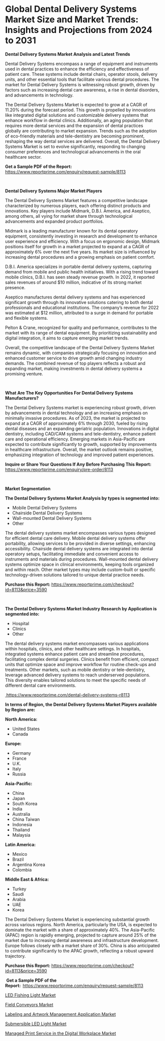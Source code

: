 <p><h1>Global Dental Delivery Systems Market Size and Market Trends: Insights and Projections from 2024 to 2031</h1></p><p><strong>Dental Delivery Systems Market Analysis and Latest Trends</strong></p>
<p><p>Dental Delivery Systems encompass a range of equipment and instruments used in dental practices to enhance the efficiency and effectiveness of patient care. These systems include dental chairs, operator stools, delivery units, and other essential tools that facilitate various dental procedures. The market for Dental Delivery Systems is witnessing robust growth, driven by factors such as increasing dental care awareness, a rise in dental disorders, and advancements in technology.</p><p>The Dental Delivery Systems Market is expected to grow at a CAGR of 11.20% during the forecast period. This growth is propelled by innovations like integrated digital solutions and customizable delivery systems that enhance workflow in dental clinics. Additionally, an aging population that requires more dental services and the expansion of dental practices globally are contributing to market expansion. Trends such as the adoption of eco-friendly materials and tele-dentistry are becoming prominent, reshaping the way dental services are delivered. Overall, the Dental Delivery Systems Market is set to evolve significantly, responding to changing consumer preferences and technological advancements in the oral healthcare sector.</p></p>
<p><strong>Get a Sample PDF of the Report:&nbsp;</strong> <a href="https://www.reportprime.com/enquiry/request-sample/8113?utm_campaign=99&utm_medium=2&utm_source=Github&utm_content=ia&utm_term=26112024&utm_id=dental-delivery-systems">https://www.reportprime.com/enquiry/request-sample/8113</a></p>
<p>&nbsp;</p>
<p><strong>Dental Delivery Systems Major Market Players</strong></p>
<p><p>The Dental Delivery Systems Market features a competitive landscape characterized by numerous players, each offering distinct products and innovations. Key players include Midmark, D.B.I. America, and Aseptico, among others, all vying for market share through technological advancements and expanded product portfolios.</p><p>Midmark is a leading manufacturer known for its dental operatory equipment, consistently investing in research and development to enhance user experience and efficiency. With a focus on ergonomic design, Midmark positions itself for growth in a market projected to expand at a CAGR of approximately 6% over the next five years. Its market size is influenced by increasing dental procedures and a growing emphasis on patient comfort.</p><p>D.B.I. America specializes in portable dental delivery systems, capturing demand from mobile and public health initiatives. With a rising trend toward mobile clinics, D.B.I. has seen steady revenue growth. In 2022, it reported sales revenues of around $10 million, indicative of its strong market presence. </p><p>Aseptico manufactures dental delivery systems and has experienced significant growth through its innovative solutions catering to both dental professionals and educational institutions. The company’s revenue for 2022 was estimated at $12 million, attributed to a surge in demand for portable and flexible systems.</p><p>Pelton & Crane, recognized for quality and performance, contributes to the market with its range of dental equipment. By prioritizing sustainability and digital integration, it aims to capture emerging market trends.</p><p>Overall, the competitive landscape of the Dental Delivery Systems Market remains dynamic, with companies strategically focusing on innovation and enhanced customer service to drive growth amid changing industry demands. The combined revenue of top players reflects a robust and expanding market, making investments in dental delivery systems a promising venture.</p></p>
<p>&nbsp;</p>
<p><strong>What Are The Key Opportunities For Dental Delivery Systems Manufacturers?</strong></p>
<p><p>The Dental Delivery Systems market is experiencing robust growth, driven by advancements in dental technology and an increasing emphasis on minimally invasive procedures. As of 2023, the market is projected to expand at a CAGR of approximately 6% through 2030, fueled by rising dental diseases and an expanding geriatric population. Innovations in digital dentistry, including CAD/CAM systems and tele-dentistry, enhance patient care and operational efficiency. Emerging markets in Asia-Pacific are expected to contribute significantly to growth, supported by improvements in healthcare infrastructure. Overall, the market outlook remains positive, emphasizing integration of technology and improved patient experiences.</p></p>
<p><strong>Inquire or Share Your Questions If Any Before Purchasing This Report:</strong> <a href="https://www.reportprime.com/enquiry/pre-order/8113?utm_campaign=99&utm_medium=2&utm_source=Github&utm_content=ia&utm_term=26112024&utm_id=dental-delivery-systems">https://www.reportprime.com/enquiry/pre-order/8113</a></p>
<p>&nbsp;</p>
<p><strong>Market Segmentation</strong></p>
<p><strong>The Dental Delivery Systems Market Analysis by types is segmented into:</strong></p>
<p><ul><li>Mobile Dental Delivery Systems</li><li>Chairside Dental Delivery Systems</li><li>Wall-mounted Dental Delivery Systems</li><li>Other</li></ul></p>
<p><p>The dental delivery systems market encompasses various types designed for efficient dental care delivery. Mobile dental delivery systems offer portability, allowing services to be provided in diverse settings, enhancing accessibility. Chairside dental delivery systems are integrated into dental operatory setups, facilitating immediate and convenient access to instruments and materials during procedures. Wall-mounted dental delivery systems optimize space in clinical environments, keeping tools organized and within reach. Other market types may include custom-built or specific technology-driven solutions tailored to unique dental practice needs.</p></p>
<p><strong>Purchase this Report:&nbsp;</strong><a href="https://www.reportprime.com/checkout?id=8113&price=3590&utm_campaign=99&utm_medium=2&utm_source=Github&utm_content=ia&utm_term=26112024&utm_id=dental-delivery-systems">https://www.reportprime.com/checkout?id=8113&price=3590</a></p>
<p>&nbsp;</p>
<p><strong>The Dental Delivery Systems Market Industry Research by Application is segmented into:</strong></p>
<p><ul><li>Hospital</li><li>Clinics</li><li>Other</li></ul></p>
<p><p>The dental delivery systems market encompasses various applications within hospitals, clinics, and other healthcare settings. In hospitals, integrated systems enhance patient care and streamline procedures, facilitating complex dental surgeries. Clinics benefit from efficient, compact units that optimize space and improve workflow for routine check-ups and treatments. Other markets, such as mobile dentistry or tele-dentistry, leverage advanced delivery systems to reach underserved populations. This diversity enables tailored solutions to meet the specific needs of different dental care environments.</p></p>
<p><a href="https://www.reportprime.com/dental-delivery-systems-r8113?utm_campaign=99&utm_medium=2&utm_source=Github&utm_content=ia&utm_term=26112024&utm_id=dental-delivery-systems">&nbsp;https://www.reportprime.com/dental-delivery-systems-r8113</a></p>
<p><strong>In terms of Region, the Dental Delivery Systems Market Players available by Region are:</strong></p>
<p>
    <p> <strong> North America: </strong>
        <ul>
            <li>United States</li>
            <li>Canada</li>
        </ul>
        </p> 
    <p> <strong> Europe: </strong>
        <ul>
            <li>Germany</li>
            <li>France</li>
            <li>U.K.</li>
            <li>Italy</li>
            <li>Russia</li>
        </ul>
        </p> 
    <p> <strong> Asia-Pacific: </strong>
        <ul>
            <li>China</li>
            <li>Japan</li>
            <li>South Korea</li>
            <li>India</li>
            <li>Australia</li>
            <li>China Taiwan</li>
            <li>Indonesia</li>
            <li>Thailand</li>
            <li>Malaysia</li>
        </ul>
        </p> 
    <p> <strong> Latin America: </strong>
        <ul>
            <li>Mexico</li>
            <li>Brazil</li>
            <li>Argentina Korea</li>
            <li>Colombia</li>
        </ul>
        </p> 
    <p> <strong> Middle East & Africa: </strong>
        <ul>
            <li>Turkey</li>
            <li>Saudi</li>
            <li>Arabia</li>
            <li>UAE</li>
            <li>Korea</li>
        </ul>
    </p>
    </p>
<p><p>The Dental Delivery Systems Market is experiencing substantial growth across various regions. North America, particularly the USA, is expected to dominate the market with a share of approximately 40%. The Asia-Pacific (APAC) region is rapidly emerging, projected to capture around 25% of the market due to increasing dental awareness and infrastructure development. Europe follows closely with a market share of 30%. China is also anticipated to contribute significantly to the APAC growth, reflecting a robust upward trajectory.</p></p>
<p><strong>Purchase this Report: </strong><a href="https://www.reportprime.com/checkout?id=8113&price=3590&utm_campaign=99&utm_medium=2&utm_source=Github&utm_content=ia&utm_term=26112024&utm_id=dental-delivery-systems">https://www.reportprime.com/checkout?id=8113&price=3590</a></p>
<p>&nbsp;<strong>Get a Sample PDF of the Report:&nbsp;&nbsp;</strong><a href="https://www.reportprime.com/enquiry/request-sample/8113?utm_campaign=99&utm_medium=2&utm_source=Github&utm_content=ia&utm_term=26112024&utm_id=dental-delivery-systems">https://www.reportprime.com/enquiry/request-sample/8113</a></p>
<p><strong></strong></p>
<p><p><a href="https://www.linkedin.com/pulse/led-fishing-light-market-research-report-2024-2031-trend-quest-dbaae?utm_campaign=99&utm_medium=2&utm_source=Github&utm_content=ia&utm_term=26112024&utm_id=dental-delivery-systems">LED Fishing Light Market</a></p><p><a href="https://www.linkedin.com/pulse/driving-forces-behind-field-conveyors-market-expansion-ylchf?utm_campaign=99&utm_medium=2&utm_source=Github&utm_content=ia&utm_term=26112024&utm_id=dental-delivery-systems">Field Conveyors Market</a></p><p><a href="https://issuu.com/reportprime-2/docs/labeling-and-artwork-management-app_340792a02fe09c?utm_campaign=99&utm_medium=2&utm_source=Github&utm_content=ia&utm_term=26112024&utm_id=dental-delivery-systems">Labeling and Artwork Management Application Market</a></p><p><a href="https://www.linkedin.com/pulse/submersible-led-light-market-size-share-analysis-growth-trends-zr8te?utm_campaign=99&utm_medium=2&utm_source=Github&utm_content=ia&utm_term=26112024&utm_id=dental-delivery-systems">Submersible LED Light Market</a></p><p><a href="https://issuu.com/reportprime-2/docs/managed-print-service-in-the-digita_e6a712f1b78ddc?utm_campaign=99&utm_medium=2&utm_source=Github&utm_content=ia&utm_term=26112024&utm_id=dental-delivery-systems">Managed Print Service in the Digital Workplace Market</a></p></p>